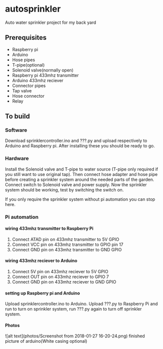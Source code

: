 # autosprinkler
Auto water sprinkler project for my back yard

## Prerequisites
- Raspberry pi
- Arduino
- Hose pipes
- T-pipe(optional)
- Solenoid valve(normally open)
- Raspberry pi 433mhz transmitter
- Arduino 433mhz reciever
- Connector pipes
- Tap valve
- Hose connector
- Relay

## To build
### Software
Download sprinklercontroller.ino and ???.py and upload respectively to Arduino and Raspberry pi. After installing these you should be ready to go.

### Hardware
Install the Solenoid valve and T-pipe to water source (T-pipe only required if you still want to use original tap). Then connect hose adapter and hose pipe before creating a sprinkler system around the needed parts of the garden. Connect switch to Solenoid valve and power supply.
Now the sprinkler system should be working, test by switching the switch on.

If you only require the sprinkler system without pi automation you can stop here.

### Pi automation
#### wiring 433mhz transmitter to Raspberry Pi
1. Connect ATAD pin on 433mhz transmitter to 5V GPIO
2. Connect VCC pin on 433mhz transmitter to  GPIO pin 17
3. Connect GND pin on 433mhz transmitter to GND GPIO
#### wiring 433mhz reciever to Arduino
1. Connect 5V pin on 433mhz reciever to 5V GPIO
2. Connect OUT pin on 433mhz reciever to GPIO 7
3. Connect GND pin on 433mhz reciever to GND GPIO
#### setting up Raspberry pi and Arduino
Upload sprinklercontroller.ino to Arduino. Upload ???.py to Raspberry Pi and run to turn on sprinkler system, run ???.py again to turn off sprinkler system. 
#### Photos
![alt text](photos/Screenshot from 2018-01-27 16-20-24.png)
finished picture of arduino(White casing optional)
